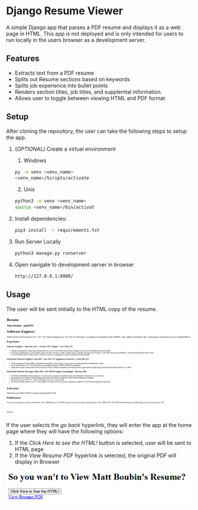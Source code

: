 # Django Resume Viewer

A simple Django app that parses a PDF resume and displays it as a web page in HTML.  This app is not deployed and is only intended for users to run locally in the users browser as a development server.

## Features
- Extracts text from a PDF resume
- Splits out Resume sections based on keywords
- Splits job experience into bullet points
- Renders section titles, job titles, and supplemtal information.
- Allows user to toggle between viewing HTML and PDF format

## Setup
After cloning the repository, the user can take the following steps to setup the app.
1. (*OPTIONAL*) Create a virtual environment
    1. Windows
    ```bash
    py -m venv <venv_name>
    <venv_name>/Scripts/activate
    ```
    2. Unix
    ```bash
    python3 -m venv <venv_name>
    source <venv_name>/bin/activat
    ```

2. Install dependencies:
   ```bash
   pip3 install -r requirements.txt
3. Run Server Locally
   ```bash
   python3 manage.py runserver
4. Open navigate to development server in browser
   ```bash
   http://127.0.0.1:8000/
   ```
## Usage
The user will be sent initially to the HTML copy of the resume.

![App Screenshot](docs/html-resume.png)

If the user selects the *go back* hyperlink, they will enter the app at the home page where they will have the following options:
1. If the *Click Here to see the HTML!* button is selected, user will be sent to HTML page
2. If the *View Resume PDF* hyperlink is selected, the original PDF will display in Browser

![App Screenshot](docs/home.png)